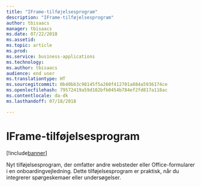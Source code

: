 ```yaml
---
title: "IFrame-tilføjelsesprogram"
description: "IFrame-tilføjelsesprogram"
author: tbisaacs
manager: tbisaacs
ms.date: 07/22/2018
ms.assetid: 
ms.topic: article
ms.prod: 
ms.service: business-applications
ms.technology: 
ms.author: tbisaacs
audience: end user
ms.translationtype: HT
ms.sourcegitcommit: 0b40bb3c98145f5a260f412701a884a5936174ce
ms.openlocfilehash: 79572419a59d102bfb0454b784ef2fd817a118ac
ms.contentlocale: da-dk
ms.lasthandoff: 07/18/2018

---
```

#  <a name="iframe-add-in"></a>IFrame-tilføjelsesprogram 

[!include[banner](../../../includes/banner.md)]

Nyt tilføjelsesprogram, der omfatter andre websteder eller Office-formularer i en onboardingvejledning. Dette tilføjelsesprogram er praktisk, når du integrerer spørgeskemaer eller undersøgelser.


